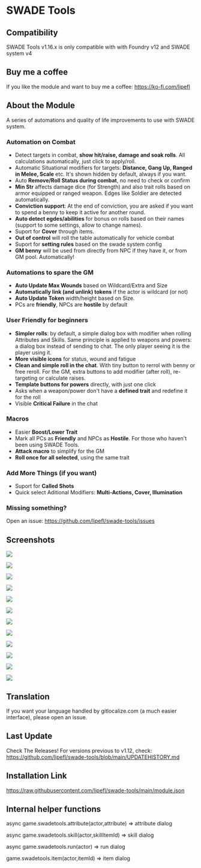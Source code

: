 # SWADE Tools

## Compatibility 
SWADE Tools v1.16.x is only compatible with with Foundry v12 and SWADE system v4

## Buy me a coffee
If you like the module and want to buy me a coffee: https://ko-fi.com/lipefl

## About the Module
A series of automations and quality of life improvements to use with SWADE system.

### Automation on Combat
- Detect targets in combat, **show hit/raise, damage and soak rolls**. All calculations automatically, just click to apply/roll.
- Automatic Situational modifiers for targets: **Distance, Gang Up, Ranged in Melee, Scale** etc. It's shown hidden by default, always if you want.
- Auto **Remove/Roll Status during combat**, no need to check or confirm
- **Min Str** affects damage dice (for Strength) and also trait rolls based on armor equipped or ranged weapon. Edges like Soldier are detected automatically.
- **Conviction support**: At the end of conviction, you are asked if you want to spend a benny to keep it active for another round.
- **Auto detect egdes/abilities** for bonus on rolls based on their names (support to some settings, allow to change names).
- Suport for **Cover** through items.
- **Out of control** will roll the table automatically for vehicle combat
- Suport for **setting rules** based on the swade system config
- **GM benny** will be used from directly from NPC if they have it, or from GM pool. Automatically!

### Automations to spare the GM
- **Auto Update Max Wounds** based on Wildcard/Extra and Size
- **Automatically link (and unlink) tokens** if the actor is wildcard (or not)
- **Auto Update Token** width/height based on Size.
- PCs are **friendly**, NPCs are **hostile** by default

### User Friendly for beginners
- **Simpler rolls**: by default, a simple dialog box with modifier when rolling Attributes and Skills. Same principle is applied to weapons and powers: a dialog box instead of sending to chat. The only player seeing it is the player using it.
- **More visible icons** for status, wound and fatigue
- **Clean and simple roll in the chat**. With tiny button to rerrol with benny or free reroll. For the GM, extra buttons to add modifier (after roll), re-targeting or calculate raises.
- **Template buttons for powers** directly, with just one click
- Asks when a weapon/power don't have a **defined trait** and redefine it for the roll
- Visible **Critical Failure** in the chat 

### Macros
- Easier **Boost/Lower Trait**
- Mark all PCs as **Friendly** and NPCs as **Hostile**. For those who haven't been using SWADE Tools.
- **Attack macro** to simplify for the GM
- **Roll once for all selected**, using the same trait

### Add More Things (if you want)
- Suport for **Called Shots**
- Quick select Aditional Modifiers: **Multi-Actions, Cover, Illumination**

### Missing something?
Open an issue: https://github.com/lipefl/swade-tools/issues

## Screenshots
![](https://i.imgur.com/K94IRoK.jpg)

![](https://i.imgur.com/2Y5tLRv.jpg)

![](https://i.imgur.com/IHdNOCA.jpg)

![](https://i.imgur.com/9On5gNC.jpg)

![](https://i.imgur.com/ibkM5Fa.jpg)

![](https://i.imgur.com/2mWd5oI.jpg)

![](https://i.imgur.com/h71BtgJ.jpg)

![](https://i.imgur.com/xJRCMxe.jpg)

![](https://i.imgur.com/1Ld0v0X.jpg)

![](https://i.imgur.com/yl7yhZz.jpg)

![](https://i.imgur.com/D46Aybk.jpg)

![](https://i.imgur.com/BexudNg.jpg)

## Translation
If you want your language handled by gitlocalize.com (a much easier interface), please open an issue.

## Last Update
Check The Releases!
For versions previous to v1.12, check: https://github.com/lipefl/swade-tools/blob/main/UPDATEHISTORY.md

## Installation Link
https://raw.githubusercontent.com/lipefl/swade-tools/main/module.json

## Internal helper functions

async game.swadetools.attribute(actor,attribute)  => attribute dialog

async game.swadetools.skill(actor,skillItemId) => skill dialog

async game.swadetools.run(actor) => run dialog

game.swadetools.item(actor,itemId) => item dialog




